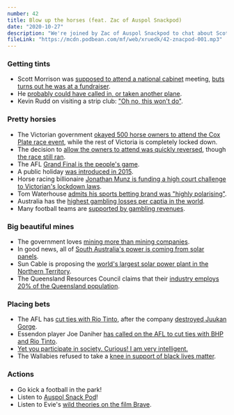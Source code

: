```yaml
---
number: 42
title: Blow up the horses (feat. Zac of Auspol Snackpod)
date: "2020-10-27"
description: "We're joined by Zac of Auspol Snackpod to chat about Scott Morrison's weird tint job, horse races for the rich and how the government (again) loves mining more than mining companies."
fileLink: "https://mcdn.podbean.com/mf/web/xruedk/42-znacpod-001.mp3"
---
```


### Getting tints

- Scott Morrison was [supposed to attend a national cabinet](https://twitter.com/Qldaah/status/1316951759202516992) meeting, [buts turns out he was at a fundraiser](https://twitter.com/AaronDodd/status/1317383126553952256).
- He [probably could have called in, or taken another plane](https://twitter.com/Qldaah/status/1316928283599163393).
- Kevin Rudd on visiting a strip club: ["Oh no, this won't do"](https://www.abc.net.au/news/2007-08-21/rudd-in-strip-joint-oh-no-this-wont-do/645778).

### Pretty horsies

- The Victorian government [okayed 500 horse owners to attend the Cox Plate race event](https://www.abc.net.au/news/2020-10-20/racing-minister-reverses-decision-allow-owners-attend-cox-plate/12789464), while the rest of Victoria is completely locked down.
- The decision to [allow the owners to attend was quickly reversed](https://twitter.com/MartinPakulaMP/status/1318509582075842560), though [the race still ran](https://www.heraldsun.com.au/sport/superracing/cox-plate-2020-where-every-runner-finished-in-the-weightforage-championship-race/news-story/d1eecab2049e57e2204bafddd262ec18).
- The AFL [Grand Final is the people's game](https://www.abc.net.au/news/2020-10-25/laughing-stock-to-legendary-how-richmond-created-an-afl-dynasty/12798290).
- A public holiday [was introduced in 2015](https://www.theguardian.com/australia-news/2015/jul/08/victorians-get-two-new-public-holidays-they-deserve-them-says-government).
- Horse racing billionaire [Jonathan Munz is funding a high court challenge to Victorian's lockdown laws]( https://www.smh.com.au/national/billionaire-horse-racing-identity-funding-victorian-lockdown-legal-challenge-20201020-p566wc.html).
- Tom Waterhouse [admits his sports betting brand was "highly polarising"](https://www.smh.com.au/business/tom-waterhouse-admits-his-sports-betting-brand-was-highly-polarising-20160812-gqrbmx.html).
- Australia has the [highest gambling losses per captia in the world](https://www.nytimes.com/2018/04/04/world/australia/australians-gambling-betting-machines.html).
- Many football teams are [supported by gambling revenues](https://www.pokiesplayyou.org.au/afl_action).

### Big beautiful mines

- The government loves [mining more than mining companies](https://www.theguardian.com/business/2020/oct/25/coalition-accused-of-ideological-wishlisting-after-bhp-pulls-out-of-multi-billion-dollar-project).
- In good news, all of [South Australia's power is coming from solar panels](https://www.abc.net.au/news/2020-10-25/all-sa-power-from-solar-for-first-time/12810366).
- Sun Cable is proposing the [world's largest solar power plant in the Northern Territory](https://www.abc.net.au/news/2020-07-30/nt-sun-cables-australia-project-awarded-major-project-status/12506516).
- The Queensland Resources Council claims that their [industry employs 20% of the Queensland population](https://www.theguardian.com/australia-news/2020/oct/25/queensland-election-why-the-resources-councils-jobs-figures-dont-pass-the-laugh-test).

### Placing bets

- The AFL has [cut ties with Rio Tinto](https://www.theage.com.au/sport/afl/afl-to-sever-ties-with-rio-tinto-over-indigenous-sacred-site-blast-20201013-p564sf.html), after the company [destroyed Juukan Gorge](https://www.theguardian.com/australia-news/2020/sep/25/rio-tinto-kept-loading-explosives-at-juukan-gorge-after-promising-to-stop-traditional-owners-say).
- Essendon player Joe Daniher [has called on the AFL to cut ties with BHP and Rio Tinto](https://www.theage.com.au/sport/afl/there-needs-to-be-a-higher-standard-daniher-speaks-out-over-afl-s-rio-tinto-bhp-ties-20200612-p5525p.html).
- [Yet you participate in society. Curious! I am very intelligent.](https://thenib.com/mister-gotcha/)
- The Wallabies refused to take a [knee in support of black lives matter](https://www.theguardian.com/sport/2020/oct/23/wallabies-vote-not-to-take-a-knee-in-support-of-blm-movement-before-all-blacks-clash).

### Actions

- Go kick a football in the park!
- Listen to [Auspol Snack Pod](https://auspolsnackpod.podbean.com/)!
- Listen to Evie's [wild theories on the film Brave](https://soundcloud.com/trashbunker/brave-or-trad-scenes-for-rad-teens).
